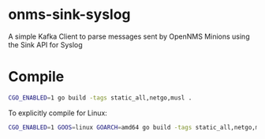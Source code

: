 # onms-sink-syslog

A simple Kafka Client to parse messages sent by OpenNMS Minions using the Sink API for Syslog

# Compile

```bash
CGO_ENABLED=1 go build -tags static_all,netgo,musl .
```

To explicitly compile for Linux:

```bash
CGO_ENABLED=1 GOOS=linux GOARCH=amd64 go build -tags static_all,netgo,musl .
```

